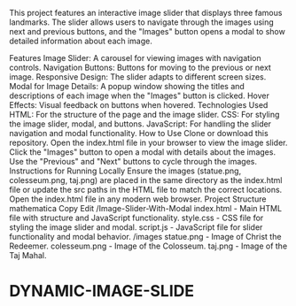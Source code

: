 
This project features an interactive image slider that displays three famous landmarks. The slider allows users to navigate through the images using next and previous buttons, and the "Images" button opens a modal to show detailed information about each image.

Features
Image Slider: A carousel for viewing images with navigation controls.
Navigation Buttons: Buttons for moving to the previous or next image.
Responsive Design: The slider adapts to different screen sizes.
Modal for Image Details: A popup window showing the titles and descriptions of each image when the "Images" button is clicked.
Hover Effects: Visual feedback on buttons when hovered.
Technologies Used
HTML: For the structure of the page and the image slider.
CSS: For styling the image slider, modal, and buttons.
JavaScript: For handling the slider navigation and modal functionality.
How to Use
Clone or download this repository.
Open the index.html file in your browser to view the image slider.
Click the "Images" button to open a modal with details about the images.
Use the "Previous" and "Next" buttons to cycle through the images.
Instructions for Running Locally
Ensure the images (statue.png, colesseum.png, taj.png) are placed in the same directory as the index.html file or update the src paths in the HTML file to match the correct locations.
Open the index.html file in any modern web browser.
Project Structure
mathematica
Copy
Edit
/Image-Slider-With-Modal
    index.html          - Main HTML file with structure and JavaScript functionality.
    style.css           - CSS file for styling the image slider and modal.
    script.js           - JavaScript file for slider functionality and modal behavior.
    /images
        statue.png      - Image of Christ the Redeemer.
        colesseum.png   - Image of the Colosseum.
        taj.png         - Image of the Taj Mahal.


# DYNAMIC-IMAGE-SLIDE
